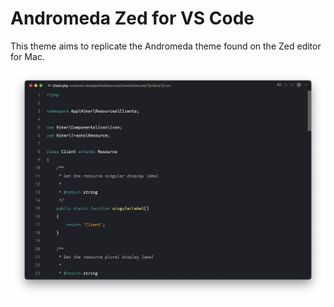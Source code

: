 # Andromeda Zed for VS Code

This theme aims to replicate the Andromeda theme found on the Zed editor for Mac.

![Screenshot of Andromeda Zed theme for VS Code](screenshot.png)